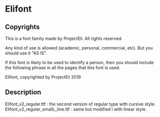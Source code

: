 # Elifont
## Copyrights
This is a font family made by ProjectEli. All rights reserved.

Any kind of use is allowed (academic, personal, commercial, etc). But you should use it "AS IS".

If this font is likely to be used to identify a person, then you should include the following phrase in all the pages that this font is used.

Elifont, copyrighted by ProjectEli 2019

## Description
Elifont_v2_regular.ttf : the second version of regular type with cursive style.
Elifont_v2_regular_smallL_line.ttf : same but modified l with linear style.
